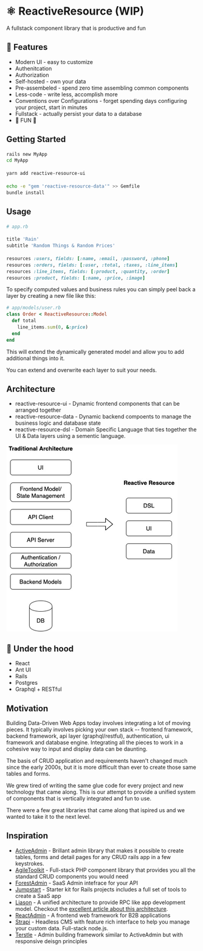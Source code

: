 # ⚛️ ReactiveResource (WIP)
A fullstack component library that is productive and fun

## 🚀 Features
* Modern UI - easy to customize
* Authenitcation
* Authorization
* Self-hosted - own your data
* Pre-assembeled - spend zero time assembling common components
* Less-code - write less, accomplish more
* Conventions over Configurations - forget spending days configuring your project, start in minutes
* Fullstack - actually persist your data to a database
* 🤪 FUN 🤪

## Getting Started

```bash
rails new MyApp
cd MyApp

yarn add reactive-resource-ui

echo -e "gem 'reactive-resource-data'" >> Gemfile
bundle install
```

## Usage

```ruby
# app.rb

title 'Rain'
subtitle 'Random Things & Random Prices'

resources :users, fields: [:name, :email, :password, :phone]
resources :orders, fields: [:user, :total, :taxes, :line_items]
resources :line_items, fields: [:product, :quantity, :order]
resources :product, fields: [:name, :price, :image]
```

To specify computed values and business rules you can simply peel back a layer by creating a new file like this:

```ruby
# app/models/user.rb
class Order < ReactiveResource::Model
  def total
    line_items.sum(0, &:price)
  end
end
```

This will extend the dynamically generated model and allow you to add additional things into it.

You can extend and overwrite each layer to suit your needs.

## Architecture

- reactive-resource-ui - Dynamic frontend components that can be arranged together
- reactive-resource-data - Dynamic backend compoents to manage the business logic and database state
- reactive-resource-dsl - Domain Specific Language that ties together the UI & Data layers using a sementic language.

![Architecture](docs/reactive-resource-vs-traditional-architecture.jpg)

## 🚗 Under the hood
* React
* Ant UI
* Rails
* Postgres
* Graphql + RESTful

## Motivation
Building Data-Driven Web Apps today involves integrating a lot of moving pieces. It typically involves picking your own stack -- frontend framework, backend framework, api layer (graphql/restful), authentication, ui framework and database engine. Integrating all the pieces to work in a cohesive way to input and display data can be daunting. 

The basis of CRUD application and requirements haven't changed much since the early 2000s, but it is more difficult than ever to create those same tables and forms.

We grew tired of writing the same glue code for every project and new technology that came along. This is our attempt to provide a unified system of components that is vertically integrated and fun to use.

There were a few great libraries that came along that ispired us and we wanted to take it to the next level.

## Inspiration

- [ActiveAdmin](https://activeadmin.info/) - Brillant admin library that makes it possible to create tables, forms and detail pages for any CRUD rails app in a few keystrokes.
- [AgileToolkit](https://www.agiletoolkit.org/) - Full-stack PHP component library that provides you all the standard CRUD components you would need
- [ForestAdmin](https://www.forestadmin.com/) - SaaS Admin intefrace for your API
- [Jumpstart](https://github.com/excid3/jumpstart/) - Starter kit for Rails projects includes a full set of tools to create a SaaS app
- [Liason](https://liaison.dev/) - A unified architecture to provide RPC like app development model. Checkout the [excellent article about this architecture](https://www.freecodecamp.org/news/full-stack-unified-architecture/).
- [ReactAdmin](https://marmelab.com/react-admin/) - A frontend web framework for B2B applications
- [Strapi](https://strapi.io/) - Headless CMS with feature rich interface to help you manage your custom data. Full-stack node.js. 
- [Terstle](https://trestle.io/) - Admin building framework similar to ActiveAdmin but with responsive deisgn principles


